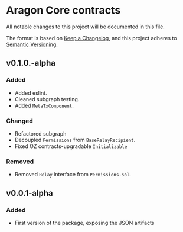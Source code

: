# Aragon Core contracts
All notable changes to this project will be documented in this file.

The format is based on [Keep a Changelog](https://keepachangelog.com/en/1.0.0/),
and this project adheres to [Semantic Versioning](https://semver.org/spec/v2.0.0.html).

## v0.1.0.-alpha

### Added
- Added eslint.
- Cleaned subgraph testing.
- Added `MetaTxComponent`.

### Changed
- Refactored subgraph
- Decoupled `Permissions` from `BaseRelayRecipient`.
- Fixed OZ contracts-upgradable `Initializable`

### Removed
- Removed `Relay` interface from `Permissions.sol`.

## v0.0.1-alpha

### Added
- First version of the package, exposing the JSON artifacts
